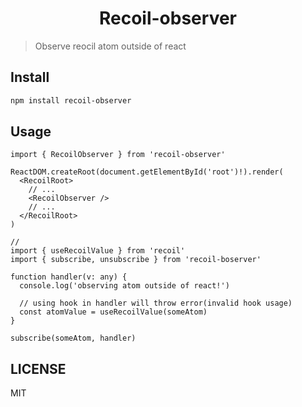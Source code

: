 <h1 align="center">Recoil-observer</h1>

> Observe reocil atom outside of react

## Install

```sh
npm install recoil-observer
```

## Usage

```tsx
import { RecoilObserver } from 'recoil-observer'

ReactDOM.createRoot(document.getElementById('root')!).render(
  <RecoilRoot>
    // ...
    <RecoilObserver />
    // ...
  </RecoilRoot>
)

//
import { useRecoilValue } from 'recoil'
import { subscribe, unsubscribe } from 'recoil-boserver'

function handler(v: any) {
  console.log('observing atom outside of react!')

  // using hook in handler will throw error(invalid hook usage)
  const atomValue = useRecoilValue(someAtom)
}

subscribe(someAtom, handler)
```

## LICENSE

MIT
